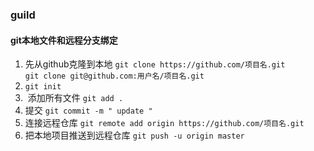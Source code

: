 ### guild
#### git本地文件和远程分支绑定
1. 先从github克隆到本地
 `git clone https://github.com/项目名.git`  
 `git clone git@github.com:用户名/项目名.git  `
2. `git init`
3.  添加所有文件 `git add .`
4. 提交 `git commit -m " update "`
5. 连接远程仓库 `git remote add origin https://github.com/项目名.git `  
6. 把本地项目推送到远程仓库 `git push -u origin master `
